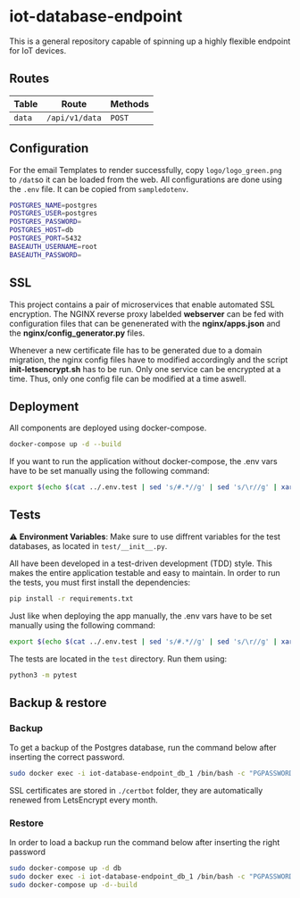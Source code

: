 # iot-database-endpoint

This is a general repository capable of spinning up a highly flexible endpoint for IoT devices.

## Routes

| Table  | Route          | Methods |
| ------ | -------------- | ------- |
| `data` | `/api/v1/data` | `POST`  |

## Configuration

For the email Templates to render successfully, copy `logo/logo_green.png` to `/dat`so it can be loaded from the web.
All configurations are done using the `.env` file. It can be copied from `sampledotenv`.

```bash
POSTGRES_NAME=postgres
POSTGRES_USER=postgres
POSTGRES_PASSWORD=
POSTGRES_HOST=db
POSTGRES_PORT=5432
BASEAUTH_USERNAME=root
BASEAUTH_PASSWORD=
```

## SSL

This project contains a pair of microservices that enable automated SSL encryption.
The NGINX reverse proxy labelded **webserver** can be fed with configuration files that can be genenerated with the **nginx/apps.json** and the **nginx/config_generator.py** files.

Whenever a new certificate file has to be generated due to a domain migration, the nginx config files have to modified accordingly and the script **init-letsencrypt.sh** has to be run.
Only one service can be encrypted at a time. Thus, only one config file can be modified at a time aswell.

## Deployment

All components are deployed using docker-compose.

```bash
docker-compose up -d --build
```

If you want to run the application without docker-compose, the .env vars have to be set manually using the following command:

```bash
export $(echo $(cat ../.env.test | sed 's/#.*//g' | sed 's/\r//g' | xargs) | envsubst)
```

## Tests

:warning: **Environment Variables**: Make sure to use diffrent variables for the test databases, as located in `test/__init__.py`.

All have been developed in a test-driven development (TDD) style.
This makes the entire application testable and easy to maintain.
In order to run the tests, you must first install the dependencies:

```bash
pip install -r requirements.txt
```

Just like when deploying the app manually, the .env vars have to be set manually using the following command:

```bash
export $(echo $(cat ../.env.test | sed 's/#.*//g' | sed 's/\r//g' | xargs) | envsubst)
```

The tests are located in the `test` directory.
Run them using:

```bash
python3 -m pytest
```

## Backup & restore

### Backup

To get a backup of the Postgres database, run the command below after inserting the correct password.

```bash
sudo docker exec -i iot-database-endpoint_db_1 /bin/bash -c "PGPASSWORD=password pg_dump --username postgres postgres" > dump.sql
```

SSL certificates are stored in `./certbot` folder, they are automatically renewed from LetsEncrypt every month.

### Restore

In order to load a backup run the command below after inserting the right password

```bash
sudo docker-compose up -d db
sudo docker exec -i iot-database-endpoint_db_1 /bin/bash -c "PGPASSWORD=password psql --username postgres postgres" < dump.sql
sudo docker-compose up -d--build
```
